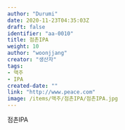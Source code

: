 ```yaml
---
author: "Durumi"
date: 2020-11-23T04:35:03Z
draft: false
identifier: "aa-0010"
title: 점촌IPA
weight: 10
author: "woonjjang"
creator: "생산자"
tags: 
- 맥주
- IPA
created-date: ""
link: "http://www.peace.com"
image: /items/맥주/점촌IPA/점촌IPA.jpg
---
```


점촌IPA